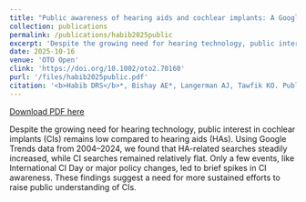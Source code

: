 ```yaml
---
title: "Public awareness of hearing aids and cochlear implants: A Google Trends analysis of media campaigns"
collection: publications
permalink: /publications/habib2025public
excerpt: 'Despite the growing need for hearing technology, public interest in cochlear implants (CIs) remains low compared to hearing aids (HAs). Using Google Trends data from 2004–2024, we found that HA-related searches steadily increased, while CI searches remained relatively flat. Only a few events, like International CI Day or major policy changes, led to brief spikes in CI awareness. These findings suggest a need for more sustained efforts to raise public understanding of CIs.'
date: 2025-10-16
venue: 'OTO Open'
clink: 'https://doi.org/10.1002/oto2.70160'
purl: '/files/habib2025public.pdf'
citation: '<b>Habib DRS</b>*, Bishay AE*, Langerman AJ, Tawfik KO. Public awareness of hearing aids and cochlear implants: A Google Trends analysis of media campaigns. <i>OTO Open</i>. 2025;9:e70160. doi:10.1002/oto2.70160'
---
```

[Download PDF here](http://danielrshabib.github.io/files/habib2025public.pdf)

Despite the growing need for hearing technology, public interest in cochlear implants (CIs) remains low compared to hearing aids (HAs). Using Google Trends data from 2004–2024, we found that HA-related searches steadily increased, while CI searches remained relatively flat. Only a few events, like International CI Day or major policy changes, led to brief spikes in CI awareness. These findings suggest a need for more sustained efforts to raise public understanding of CIs.
